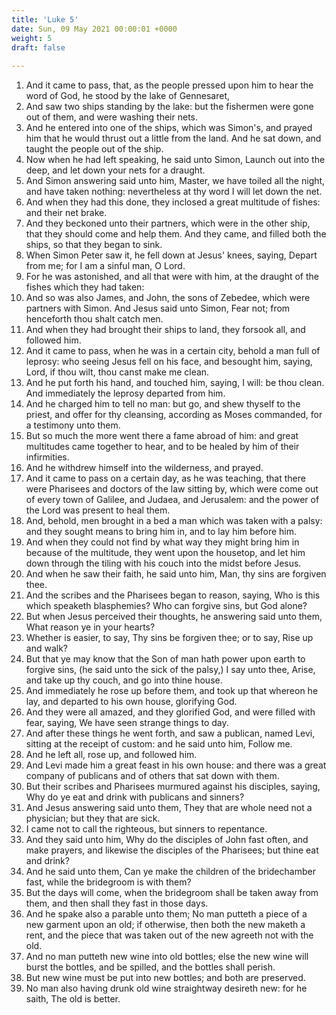 ```yaml
---
title: 'Luke 5'
date: Sun, 09 May 2021 00:00:01 +0000
weight: 5
draft: false
  
---
```


1. And it came to pass, that, as the people pressed upon him to hear the word of God, he stood by the lake of Gennesaret,
2. And saw two ships standing by the lake: but the fishermen were gone out of them, and were washing their nets.
3. And he entered into one of the ships, which was Simon's, and prayed him that he would thrust out a little from the land. And he sat down, and taught the people out of the ship.
4. Now when he had left speaking, he said unto Simon, Launch out into the deep, and let down your nets for a draught.
5. And Simon answering said unto him, Master, we have toiled all the night, and have taken nothing: nevertheless at thy word I will let down the net.
6. And when they had this done, they inclosed a great multitude of fishes: and their net brake.
7. And they beckoned unto their partners, which were in the other ship, that they should come and help them. And they came, and filled both the ships, so that they began to sink.
8. When Simon Peter saw it, he fell down at Jesus' knees, saying, Depart from me; for I am a sinful man, O Lord.
9. For he was astonished, and all that were with him, at the draught of the fishes which they had taken:
10. And so was also James, and John, the sons of Zebedee, which were partners with Simon. And Jesus said unto Simon, Fear not; from henceforth thou shalt catch men.
11. And when they had brought their ships to land, they forsook all, and followed him.
12. And it came to pass, when he was in a certain city, behold a man full of leprosy: who seeing Jesus fell on his face, and besought him, saying, Lord, if thou wilt, thou canst make me clean.
13. And he put forth his hand, and touched him, saying, I will: be thou clean. And immediately the leprosy departed from him.
14. And he charged him to tell no man: but go, and shew thyself to the priest, and offer for thy cleansing, according as Moses commanded, for a testimony unto them.
15. But so much the more went there a fame abroad of him: and great multitudes came together to hear, and to be healed by him of their infirmities.
16. And he withdrew himself into the wilderness, and prayed.
17. And it came to pass on a certain day, as he was teaching, that there were Pharisees and doctors of the law sitting by, which were come out of every town of Galilee, and Judaea, and Jerusalem: and the power of the Lord was present to heal them.
18. And, behold, men brought in a bed a man which was taken with a palsy: and they sought means to bring him in, and to lay him before him.
19. And when they could not find by what way they might bring him in because of the multitude, they went upon the housetop, and let him down through the tiling with his couch into the midst before Jesus.
20. And when he saw their faith, he said unto him, Man, thy sins are forgiven thee.
21. And the scribes and the Pharisees began to reason, saying, Who is this which speaketh blasphemies? Who can forgive sins, but God alone?
22. But when Jesus perceived their thoughts, he answering said unto them, What reason ye in your hearts?
23. Whether is easier, to say, Thy sins be forgiven thee; or to say, Rise up and walk?
24. But that ye may know that the Son of man hath power upon earth to forgive sins, (he said unto the sick of the palsy,) I say unto thee, Arise, and take up thy couch, and go into thine house.
25. And immediately he rose up before them, and took up that whereon he lay, and departed to his own house, glorifying God.
26. And they were all amazed, and they glorified God, and were filled with fear, saying, We have seen strange things to day.
27. And after these things he went forth, and saw a publican, named Levi, sitting at the receipt of custom: and he said unto him, Follow me.
28. And he left all, rose up, and followed him.
29. And Levi made him a great feast in his own house: and there was a great company of publicans and of others that sat down with them.
30. But their scribes and Pharisees murmured against his disciples, saying, Why do ye eat and drink with publicans and sinners?
31. And Jesus answering said unto them, They that are whole need not a physician; but they that are sick.
32. I came not to call the righteous, but sinners to repentance.
33. And they said unto him, Why do the disciples of John fast often, and make prayers, and likewise the disciples of the Pharisees; but thine eat and drink?
34. And he said unto them, Can ye make the children of the bridechamber fast, while the bridegroom is with them?
35. But the days will come, when the bridegroom shall be taken away from them, and then shall they fast in those days.
36. And he spake also a parable unto them; No man putteth a piece of a new garment upon an old; if otherwise, then both the new maketh a rent, and the piece that was taken out of the new agreeth not with the old.
37. And no man putteth new wine into old bottles; else the new wine will burst the bottles, and be spilled, and the bottles shall perish.
38. But new wine must be put into new bottles; and both are preserved.
39. No man also having drunk old wine straightway desireth new: for he saith, The old is better.
